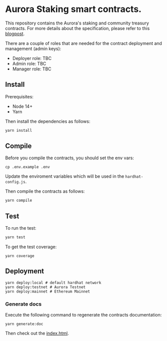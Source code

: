 # Aurora Staking smart contracts.
This repository contains the Aurora's staking and community treasury contracts. For more details about 
the specification, please refer to this [blogpost](https://forum.aurora.dev/t/aurora-staking-and-the-community-treasury/75).

There are a couple of roles that are needed for the contract deployment and management (admin keys):

- Deployer role: TBC
- Admin role: TBC
- Manager role: TBC

## Install

Prerequisites: 

- Node 14+
- Yarn

Then install the dependencies as follows:
```bash
yarn install
```

## Compile

Before you compile the contracts, you should set the env vars:

```
cp .env.example .env
```
Update the enviroment variables which will be used in the `hardhat-config.js`. 

Then compile the contracts as follows:
```bash
yarn compile
```
## Test
To run the test:
```bash
yarn test
```
To get the test coverage: 

```
yarn coverage
```
## Deployment

```
yarn deploy:local # default hardhat network
yarn deploy:testnet # Aurora Testnet
yarn deploy:mainnet # Ethereum Mainnet
```

### Generate docs
Execute the following command to regenerate the contracts documentation:
```
yarn generate:doc
```
Then check out the [index.html](docs/index.html).
